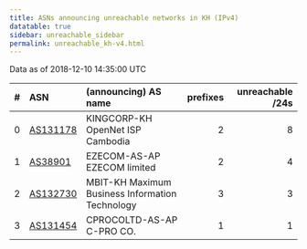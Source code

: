 ```yaml
---
title: ASNs announcing unreachable networks in KH (IPv4)
datatable: true
sidebar: unreachable_sidebar
permalink: unreachable_kh-v4.html
---
```


Data as of 2018-12-10 14:35:00 UTC


<div class="datatable-begin"></div>

|   # | ASN                                      | (announcing) AS name                            |   prefixes |   unreachable /24s |
|----:|:-----------------------------------------|:------------------------------------------------|-----------:|-------------------:|
|   0 | [AS131178](unreachable_AS131178-v4.html) | KINGCORP-KH OpenNet ISP Cambodia                |          2 |                  8 |
|   1 | [AS38901](unreachable_AS38901-v4.html)   | EZECOM-AS-AP EZECOM limited                     |          2 |                  4 |
|   2 | [AS132730](unreachable_AS132730-v4.html) | MBIT-KH Maximum Business Information Technology |          3 |                  3 |
|   3 | [AS131454](unreachable_AS131454-v4.html) | CPROCOLTD-AS-AP C-PRO CO.                       |          1 |                  1 |

<div class="datatable-end"></div>